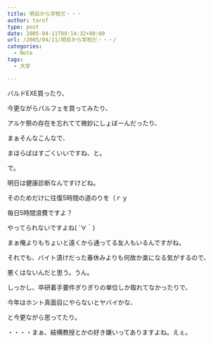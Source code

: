 ```yaml
---
title: 明日から学校だ・・・
author: tarof
type: post
date: 2005-04-11T09:14:32+00:00
url: /2005/04/11/明日から学校だ・・・/
categories:
  - Note
tags:
  - 大学

---
```

バルドEXE買ったり、
  
今更ながらパルフェを買ってみたり、
  
アルケ祭の存在を忘れてて微妙にしょぼーんだったり、
  
まぁそんなこんなで、
  
まほらばはすごくいいですね、と。

で。
  
明日は健康診断なんですけどね。
  
そのためだけに往復5時間の道のりを（ｒｙ
  
毎日5時間浪費ですよ？
  
やってられないですよね( ´∀｀)
  
まぁ俺よりもちょいと遠くから通ってる友人もいるんですがね。

それでも、バイト漬けだった春休みよりも何故か楽になる気がするので、
  
悪くはないんだと思う。うん。

しっかし、卒研着手要件ぎりぎりの単位しか取れてなかったりで、
  
今年はホント真面目にやらないとヤバイかな、
  
と今更ながら思ってたり。

・・・・まぁ、結構教授とかの好き嫌いってありますよね。えぇ。